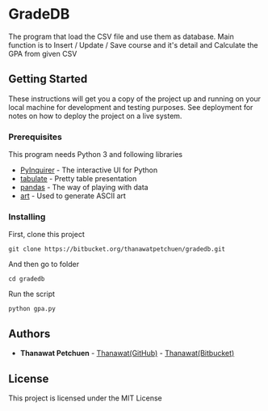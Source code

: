 # GradeDB

The program that load the CSV file and use them as database. Main function is to Insert / Update / Save course and it's detail and Calculate the GPA from given CSV

## Getting Started

These instructions will get you a copy of the project up and running on your local machine for development and testing purposes. See deployment for notes on how to deploy the project on a live system.

### Prerequisites

This program needs Python 3 and following libraries

* [PyInquirer](https://github.com/CITGuru/PyInquirer) - The interactive UI for Python
* [tabulate](https://pypi.org/project/tabulate/) - Pretty table presentation
* [pandas](https://pandas.pydata.org/) - The way of playing with data
* [art](https://pypi.org/project/art/) - Used to generate ASCII art


### Installing

First, clone this project

```
git clone https://bitbucket.org/thanawatpetchuen/gradedb.git
```

And then go to folder

```
cd gradedb
```

Run the script

```
python gpa.py
```


## Authors

* **Thanawat Petchuen** - [Thanawat(GitHub)](https://github.com/thanawatpetchuen) - [Thanawat(Bitbucket)](https://bitbucket.org/thanawatpetchuen/) 


## License

This project is licensed under the MIT License 

